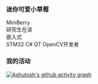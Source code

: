 ### 迷你可爱小草莓
MiniBerry  
研究生在读  
嵌入式  
STM32 C# QT OpenCV开发者  
### 我的活动
[![Ashutosh's github activity graph](https://github-readme-activity-graph.vercel.app/graph?mini-berry=Ashutosh00710&theme=github)](https://github.com/ashutosh00710/github-readme-activity-graph)
